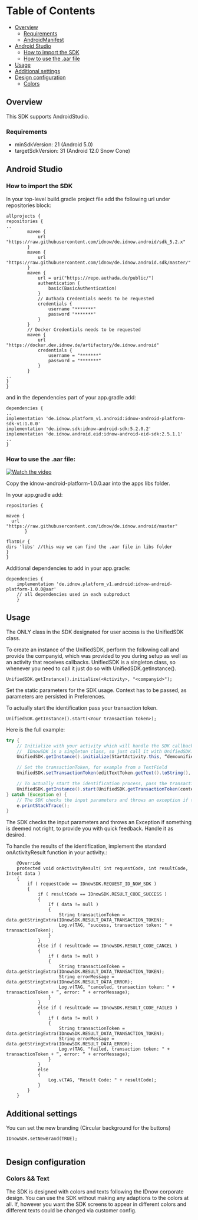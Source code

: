  # Table of Contents
   
- [Overview](#overview)
  - [Requirements](#requirements)
  - [AndroidManifest](#androidmanifest)
- [Android Studio](#android-studio)
  - [How to import the SDK](#how-to-import-the-sdk)
  - [How to use the .aar file](#how-to-use-the-aar-file)
- [Usage](#usage)
- [Additional settings](#additional-settings)
- [Design configuration](#design-configuration)
    - [Colors](#colors)
  

## Overview

This SDK supports AndroidStudio.

### Requirements

- minSdkVersion: 21  (Android 5.0)
- targetSdkVersion:	31 (Android 12.0 Snow Cone)

## Android Studio

### How to import the SDK

In your top-level build.gradle project file add the following url under repositories block:

```
allprojects {
repositories {
..
        maven {
            url "https://raw.githubusercontent.com/idnow/de.idnow.android/sdk_5.2.x"
        }
        maven {
            url "https://raw.githubusercontent.com/idnow/de.idnow.android.sdk/master/"
        }
        maven {
            url = uri("https://repo.authada.de/public/")
            authentication {
                basic(BasicAuthentication)
            }
            // Authada Credentials needs to be requested
            credentials {
                username "*******"
                password "*******"
            }
        }
        // Docker Credentials needs to be requested
        maven {
            url "https://docker.dev.idnow.de/artifactory/de.idnow.android"
            credentials {
                username = "*******"
                password = "*******"
            }
        }
..
}
}
```

and in the dependencies part of your app.gradle add:   

```
dependencies {
..
implementation 'de.idnow.platform_v1.android:idnow-android-platform-sdk-v1:1.0.0'
implementation 'de.idnow.sdk:idnow-android-sdk:5.2.0.2'
implementation 'de.idnow.android.eid:idnow-android-eid-sdk:2.5.1.1'
..
}
```

### How to use the .aar file:

[![Watch the video](https://github.com/idnow/de.idnow.android/blob/master/docs/Screenshot_video2.png)](https://youtu.be/yMIpthcLRnw)

Copy the idnow-android-platform-1.0.0.aar into the apps libs folder.

In your app.gradle add:

```
repositories {
	
maven {
  url "https://raw.githubusercontent.com/idnow/de.idnow.android/master"
       }
	
flatDir {
dirs 'libs' //this way we can find the .aar file in libs folder
}
}
```

Additional dependencies to add in your app.gradle:

``` 
dependencies {
    implementation 'de.idnow.platform_v1.android:idnow-android-platform-1.0.0@aar'
    // all dependencies used in each subproduct
    }
```


## Usage

The ONLY class in the SDK designated for user access is the UnifiedSDK class.

To create an instance of the UnifiedSDK, perform the following call and provide the companyid, which was provided to you during setup as well as an activity that receives callbacks. UnifiedSDK is a singleton class, so whenever you need to call it just do so with UnifiedSDK.getInstance().

```
UnifiedSDK.getInstance().initialize(<Activity>, "<companyid>");
```

Set the static parameters for the SDK usage. Context has to be passed, as parameters are persisted in Preferences.

To actually start the identification pass your transaction token.

```
UnifiedSDK.getInstance().start(<Your transaction token>);
```

Here is the full example:


```java
try {
	// Initialize with your activity which will handle the SDK callback and pass the id of your company.
	//	IDnowSDK is a singleton class, so just call it with UnifiedSDK.getInstance()
	UnifiedSDK.getInstance().initialize(StartActivity.this, “demounifiedident);

	// Set the transactionToken, for example from a TextField
	UnifiedSDK.setTransactionToken(editTextToken.getText().toString(), context);

	// To actually start the identification process, pass the transactionToken.
	UnifiedSDK.getInstance().start(UnifiedSDK.getTransactionToken(context));
} catch (Exception e) {
	// The SDK checks the input parameters and throws an exception if they don't seem right.
	e.printStackTrace();
}
```

The SDK checks the input parameters and throws an Exception if something is deemed not right, to provide you with quick feedback. Handle it as desired.

To handle the results of the identification, implement the standard onActivityResult function in your activity.:

```
	@Override
	protected void onActivityResult( int requestCode, int resultCode, Intent data )
	{
		if ( requestCode == IDnowSDK.REQUEST_ID_NOW_SDK )
		{
			if ( resultCode == IDnowSDK.RESULT_CODE_SUCCESS )
			{
                If ( data != null )
                {
                    String transactionToken = data.getStringExtra(IDnowSDK.RESULT_DATA_TRANSACTION_TOKEN);
                    Log.v(TAG, "success, transaction token: " + transactionToken);
                }
			}
			else if ( resultCode == IDnowSDK.RESULT_CODE_CANCEL )
			{
                if ( data != null )
                {
                    String transactionToken = data.getStringExtra(IDnowSDK.RESULT_DATA_TRANSACTION_TOKEN);
                    String errorMessage = data.getStringExtra(IDnowSDK.RESULT_DATA_ERROR);
                    Log.v(TAG, "canceled, transaction token: " + transactionToken + “, error: “ + errorMessage);
                }
			}
			else if ( resultCode == IDnowSDK.RESULT_CODE_FAILED )
			{
                if ( data != null )
                {
                    String transactionToken = data.getStringExtra(IDnowSDK.RESULT_DATA_TRANSACTION_TOKEN);
                    String errorMessage = data.getStringExtra(IDnowSDK.RESULT_DATA_ERROR);
                    Log.v(TAG, "failed, transaction token: " + transactionToken + “, error: “ + errorMessage);
                }
			}
			else
			{
				Log.v(TAG, "Result Code: " + resultCode);
			}
		}
	}

```

## Additional settings

You can set the new branding (Circular background for the buttons)

```
IDnowSDK.setNewBrand(TRUE);
	
```

## Design configuration

### Colors && Text

The SDK is designed with colors and texts following the IDnow corporate design. You can use the SDK without making any adaptions to the colors at all. If, however you want the SDK screens to appear in different colors and different texts could be changed via customer config.




